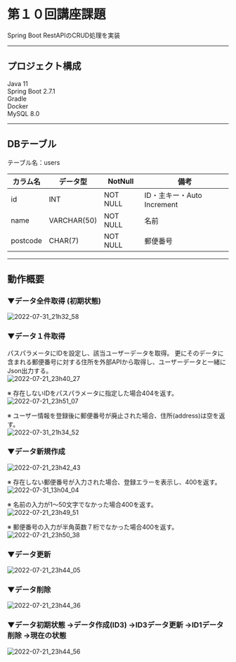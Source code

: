 # 第１０回講座課題  

Spring Boot RestAPIのCRUD処理を実装  

---

## プロジェクト構成

Java 11  
Spring Boot 2.7.1  
Gradle  
Docker  
MySQL 8.0  

---
## DBテーブル
テーブル名：users  

| カラム名 | データ型        | NotNull  | 備考                    |
----|-----|-------|------------
| id | INT         | NOT NULL | ID・主キー・Auto Increment |
| name | VARCHAR(50) | NOT NULL | 名前                    |
| postcode | CHAR(7)  | NOT NULL | 郵便番号                  |
---
## 動作概要

### ▼データ全件取得 (初期状態)  
![2022-07-31_21h32_58](https://user-images.githubusercontent.com/101798620/182026901-ca804a20-323f-40f3-b3be-53a8ded3385a.png)
  
### ▼データ１件取得  
パスパラメータにIDを設定し、該当ユーザーデータを取得。  更にそのデータに含まれる郵便番号に対する住所を外部APIから取得し、ユーザーデータと一緒にJson出力する。  
![2022-07-21_23h40_27](https://user-images.githubusercontent.com/101798620/180392814-3111b1a7-b35f-4b96-a8af-a0ef6b35cad8.png)
    
※ 存在しないIDをパスパラメータに指定した場合404を返す。  
![2022-07-21_23h51_07](https://user-images.githubusercontent.com/101798620/180393404-c8f32d98-3217-4880-badc-a146dfa08c92.png)
  
※ ユーザー情報を登録後に郵便番号が廃止された場合、住所(address)は空を返す。  
![2022-07-31_21h34_52](https://user-images.githubusercontent.com/101798620/182026935-a3f4f48e-655c-4e8c-ad9d-7e822c46ceed.png)
  

### ▼データ新規作成  
![2022-07-21_23h42_43](https://user-images.githubusercontent.com/101798620/180395240-a3081866-d4f0-478e-a039-c63fc6a17be9.png)
    
※ 存在しない郵便番号が入力された場合、登録エラーを表示し、400を返す。  
![2022-07-31_13h04_04](https://user-images.githubusercontent.com/101798620/182026770-dcc3c697-947e-4711-8601-60416ca630f5.png)

  
※ 名前の入力が1～50文字でなかった場合400を返す。  
![2022-07-21_23h49_51](https://user-images.githubusercontent.com/101798620/180443225-de71414f-3bf0-4746-8d1d-cb8820297660.png)

    
※ 郵便番号の入力が半角英数７桁でなかった場合400を返す。  
![2022-07-21_23h50_38](https://user-images.githubusercontent.com/101798620/180396334-0e381c5d-d9b2-43e5-b7ce-e5db3d4dccb9.png)


### ▼データ更新  
![2022-07-21_23h44_05](https://user-images.githubusercontent.com/101798620/180396540-6acab92d-d930-41ff-9d71-13dff7bf3250.png)


### ▼データ削除  
![2022-07-21_23h44_36](https://user-images.githubusercontent.com/101798620/180396647-558d9bbe-ffe3-43f6-a4c1-8d296c73d6ab.png)

### ▼データ初期状態 →データ作成(ID3) →ID3データ更新 →ID1データ削除 →現在の状態  
![2022-07-21_23h44_56](https://user-images.githubusercontent.com/101798620/180397225-2d768b2b-a552-47d8-9102-1bb350e764eb.png)

